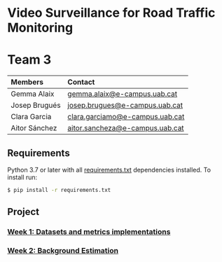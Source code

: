 # Video Surveillance for Road Traffic Monitoring

# Team 3

| Members | Contact |
| :---         |   :---    | 
| Gemma Alaix   | gemma.alaix@e-campus.uab.cat | 
| Josep Brugués    | josep.brugues@e-campus.uab.cat  |
| Clara Garcia    | clara.garciamo@e-campus.uab.cat  |
| Aitor Sánchez | aitor.sancheza@e-campus.uab.cat |

## Requirements

Python 3.7 or later with all [requirements.txt](https://https://github.com/mcv-m6-video/mcv-m6-2021-team3/blob/main/requirements.txt) dependencies installed. To install run:
```bash
$ pip install -r requirements.txt
```

## Project

### [Week 1: Datasets and metrics implementations](https://github.com/mcv-m6-video/mcv-m6-2021-team3/tree/main/Week1)

### [Week 2: Background Estimation](https://github.com/mcv-m6-video/mcv-m6-2021-team3/tree/main/Week2)
